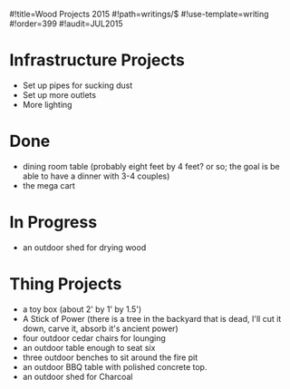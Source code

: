 #!title=Wood Projects 2015
#!path=writings/$
#!use-template=writing
#!order=399
#!audit=JUL2015

# Infrastructure Projects

* Set up pipes for sucking dust
* Set up more outlets
* More lighting

# Done

* dining room table (probably eight feet by 4 feet? or so; the goal is be able to have a dinner with 3-4 couples)
* the mega cart

# In Progress

* an outdoor shed for drying wood

# Thing Projects

* a toy box (about 2' by 1' by 1.5')
* A Stick of Power (there is a tree in the backyard that is dead, I'll cut it down, carve it, absorb it's ancient power)
* four outdoor cedar chairs for lounging
* an outdoor table enough to seat six
* three outdoor benches to sit around the fire pit
* an outdoor BBQ table with polished concrete top.
* an outdoor shed for Charcoal

